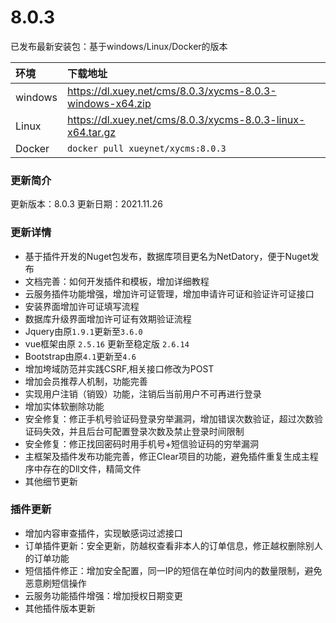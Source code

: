 # 8.0.3

已发布最新安装包：基于windows/Linux/Docker的版本

|环境|下载地址|
|:----|:----|
| windows | https://dl.xuey.net/cms/8.0.3/xycms-8.0.3-windows-x64.zip |
| Linux | https://dl.xuey.net/cms/8.0.3/xycms-8.0.3-linux-x64.tar.gz |
| Docker | `docker pull xueynet/xycms:8.0.3` |

### 更新简介

更新版本：8.0.3  更新日期：2021.11.26

### 更新详情

* 基于插件开发的Nuget包发布，数据库项目更名为NetDatory，便于Nuget发布
* 文档完善：如何开发插件和模板，增加详细教程
* 云服务插件功能增强，增加许可证管理，增加申请许可证和验证许可证接口
* 安装界面增加许可证填写流程
* 数据库升级界面增加许可证有效期验证流程
* Jquery由原`1.9.1`更新至`3.6.0`
* vue框架由原 `2.5.16` 更新至稳定版 `2.6.14`
* Bootstrap由原`4.1`更新至`4.6`
* 增加垮域防范并实践CSRF,相关接口修改为POST
* 增加会员推荐人机制，功能完善
* 实现用户注销（销毁）功能，注销后当前用户不可再进行登录
* 增加实体软删除功能
* 安全修复：修正手机号验证码登录穷举漏洞，增加错误次数验证，超过次数验证码失效，并且后台可配置登录次数及禁止登录时间限制
* 安全修复：修正找回密码时用手机号+短信验证码的穷举漏洞
* 主框架及插件发布功能完善，修正Clear项目的功能，避免插件重复生成主程序中存在的Dll文件，精简文件
* 其他细节更新

### 插件更新

* 增加内容审查插件，实现敏感词过滤接口
* 订单插件更新：安全更新，防越权查看非本人的订单信息，修正越权删除别人的订单功能
* 短信插件修正：增加安全配置，同一IP的短信在单位时间内的数量限制，避免恶意刷短信操作
* 云服务功能插件增强：增加授权日期变更
* 其他插件版本更新